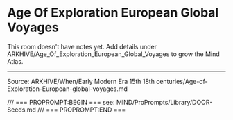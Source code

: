 # Age Of Exploration European Global Voyages

This room doesn't have notes yet. Add details under ARKHIVE/Age_Of_Exploration_European_Global_Voyages to grow the Mind Atlas.

---
Source: ARKHIVE/When/Early Modern Era 15th 18th centuries/Age-of-Exploration-European-global-voyages.md

/// === PROPROMPT:BEGIN ===
see: MIND/ProPrompts/Library/DOOR-Seeds.md
/// === PROPROMPT:END ===
